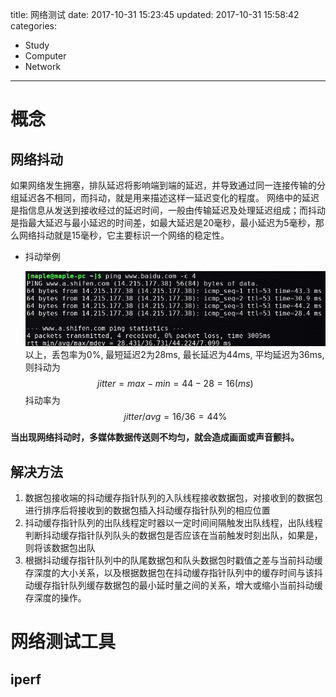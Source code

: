 title: 网络测试
date: 2017-10-31 15:23:45
updated: 2017-10-31 15:58:42
categories:
- Study
- Computer
- Network
---
# 概念

## 网络抖动

如果网络发生拥塞，排队延迟将影响端到端的延迟，并导致通过同一连接传输的分组延迟各不相同，而抖动，就是用来描述这样一延迟变化的程度。
网络中的延迟是指信息从发送到接收经过的延迟时间，一般由传输延迟及处理延迟组成；而抖动是指最大延迟与最小延迟的时间差，如最大延迟是20毫秒，最小延迟为5毫秒，那么网络抖动就是15毫秒，它主要标识一个网络的稳定性。

- 抖动举例

    ![](../post_img/59f82eacab64412769001afe)
    以上，丢包率为0%, 最短延迟2为28ms, 最长延迟为44ms, 平均延迟为36ms, 则抖动为$$jitter = max - min = 44 - 28 = 16(ms)$$
    抖动率为 $$jitter / avg = 16 / 36 = 44 \% $$


**当出现网络抖动时，多媒体数据传送则不均匀，就会造成画面或声音颤抖。**

## 解决方法

1. 数据包接收端的抖动缓存指针队列的入队线程接收数据包，对接收到的数据包进行排序后将接收到的数据包插入抖动缓存指针队列的相应位置
2. 抖动缓存指针队列的出队线程定时器以一定时间间隔触发出队线程，出队线程判断抖动缓存指针队列队头的数据包是否应该在当前触发时刻出队，如果是，则将该数据包出队
3. 根据抖动缓存指针队列中的队尾数据包和队头数据包时戳值之差与当前抖动缓存深度的大小关系，以及根据数据包在抖动缓存指针队列中的缓存时间与该抖动缓存指针队列缓存数据包的最小延时量之间的关系，增大或缩小当前抖动缓存深度的操作。

# 网络测试工具

## iperf

